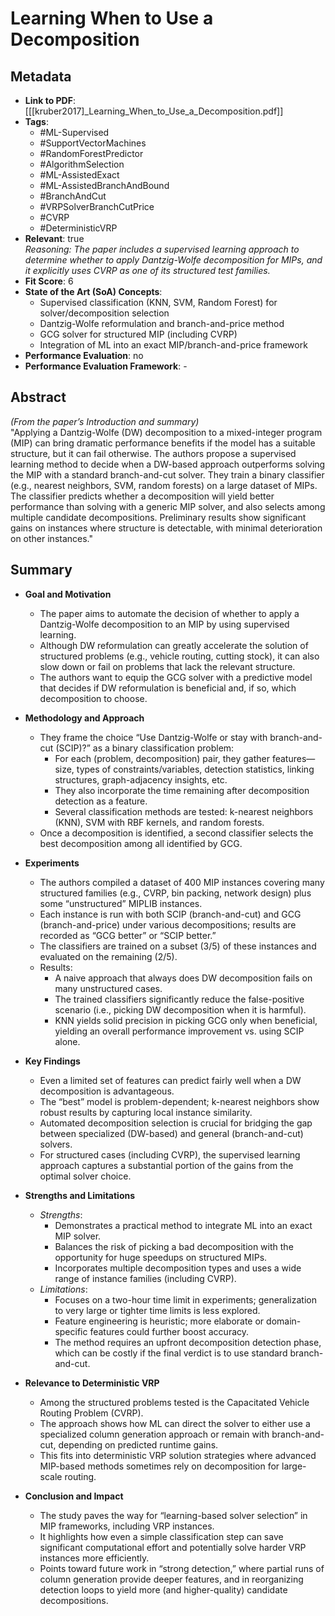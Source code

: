 # Learning When to Use a Decomposition

## Metadata
- **Link to PDF**: [[[kruber2017]_Learning_When_to_Use_a_Decomposition.pdf]]
- **Tags**:
  - #ML-Supervised
  - #SupportVectorMachines
  - #RandomForestPredictor
  - #AlgorithmSelection
  - #ML-AssistedExact
  - #ML-AssistedBranchAndBound
  - #BranchAndCut
  - #VRPSolverBranchCutPrice
  - #CVRP
  - #DeterministicVRP
- **Relevant**: true  
  *Reasoning: The paper includes a supervised learning approach to determine whether to apply Dantzig-Wolfe decomposition for MIPs, and it explicitly uses CVRP as one of its structured test families.*
- **Fit Score**: 6
- **State of the Art (SoA) Concepts**:
  - Supervised classification (KNN, SVM, Random Forest) for solver/decomposition selection  
  - Dantzig-Wolfe reformulation and branch-and-price method  
  - GCG solver for structured MIP (including CVRP)  
  - Integration of ML into an exact MIP/branch-and-price framework  
- **Performance Evaluation**: no
- **Performance Evaluation Framework**: -

## Abstract
*(From the paper’s Introduction and summary)*  
"Applying a Dantzig-Wolfe (DW) decomposition to a mixed-integer program (MIP) can bring dramatic performance benefits if the model has a suitable structure, but it can fail otherwise. The authors propose a supervised learning method to decide when a DW-based approach outperforms solving the MIP with a standard branch-and-cut solver. They train a binary classifier (e.g., nearest neighbors, SVM, random forests) on a large dataset of MIPs. The classifier predicts whether a decomposition will yield better performance than solving with a generic MIP solver, and also selects among multiple candidate decompositions. Preliminary results show significant gains on instances where structure is detectable, with minimal deterioration on other instances."

## Summary
- **Goal and Motivation**
  - The paper aims to automate the decision of whether to apply a Dantzig-Wolfe decomposition to an MIP by using supervised learning.
  - Although DW reformulation can greatly accelerate the solution of structured problems (e.g., vehicle routing, cutting stock), it can also slow down or fail on problems that lack the relevant structure.
  - The authors want to equip the GCG solver with a predictive model that decides if DW reformulation is beneficial and, if so, which decomposition to choose.

- **Methodology and Approach**
  - They frame the choice “Use Dantzig-Wolfe or stay with branch-and-cut (SCIP)?” as a binary classification problem:
    - For each (problem, decomposition) pair, they gather features—size, types of constraints/variables, detection statistics, linking structures, graph-adjacency insights, etc.
    - They also incorporate the time remaining after decomposition detection as a feature.
    - Several classification methods are tested: k-nearest neighbors (KNN), SVM with RBF kernels, and random forests.
  - Once a decomposition is identified, a second classifier selects the best decomposition among all identified by GCG.

- **Experiments**
  - The authors compiled a dataset of 400 MIP instances covering many structured families (e.g., CVRP, bin packing, network design) plus some “unstructured” MIPLIB instances.
  - Each instance is run with both SCIP (branch-and-cut) and GCG (branch-and-price) under various decompositions; results are recorded as “GCG better” or “SCIP better.”
  - The classifiers are trained on a subset (3/5) of these instances and evaluated on the remaining (2/5).
  - Results:
    - A naive approach that always does DW decomposition fails on many unstructured cases.
    - The trained classifiers significantly reduce the false-positive scenario (i.e., picking DW decomposition when it is harmful).
    - KNN yields solid precision in picking GCG only when beneficial, yielding an overall performance improvement vs. using SCIP alone.

- **Key Findings**
  - Even a limited set of features can predict fairly well when a DW decomposition is advantageous.
  - The “best” model is problem-dependent; k-nearest neighbors show robust results by capturing local instance similarity.
  - Automated decomposition selection is crucial for bridging the gap between specialized (DW-based) and general (branch-and-cut) solvers.
  - For structured cases (including CVRP), the supervised learning approach captures a substantial portion of the gains from the optimal solver choice.

- **Strengths and Limitations**
  - *Strengths*:
    - Demonstrates a practical method to integrate ML into an exact MIP solver.
    - Balances the risk of picking a bad decomposition with the opportunity for huge speedups on structured MIPs.
    - Incorporates multiple decomposition types and uses a wide range of instance families (including CVRP).
  - *Limitations*:
    - Focuses on a two-hour time limit in experiments; generalization to very large or tighter time limits is less explored.
    - Feature engineering is heuristic; more elaborate or domain-specific features could further boost accuracy.
    - The method requires an upfront decomposition detection phase, which can be costly if the final verdict is to use standard branch-and-cut.

- **Relevance to Deterministic VRP**
  - Among the structured problems tested is the Capacitated Vehicle Routing Problem (CVRP).
  - The approach shows how ML can direct the solver to either use a specialized column generation approach or remain with branch-and-cut, depending on predicted runtime gains.
  - This fits into deterministic VRP solution strategies where advanced MIP-based methods sometimes rely on decomposition for large-scale routing.

- **Conclusion and Impact**
  - The study paves the way for “learning-based solver selection” in MIP frameworks, including VRP instances.
  - It highlights how even a simple classification step can save significant computational effort and potentially solve harder VRP instances more efficiently.
  - Points toward future work in “strong detection,” where partial runs of column generation provide deeper features, and in reorganizing detection loops to yield more (and higher-quality) candidate decompositions.